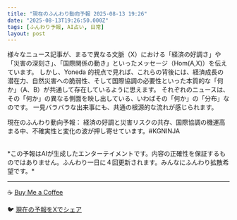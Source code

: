 ```yaml
---
title: "現在のふんわり動向予報 2025-08-13 19:26"
date: "2025-08-13T19:26:50.000Z"
tags: [ふんわり予報, AI占い, 日常]
layout: post
---
```


様々なニュース記事が、まるで異なる文脈（X）における「経済の好調さ」や「災害の深刻さ」、「国際関係の動き」といったメッセージ（Hom(A,X)）を伝えています。  しかし、Yoneda 的視点で見れば、これらの背後には、経済成長の潜在力、自然災害への脆弱性、そして国際協調の必要性といった本質的な「何か」（A、B）が共通して存在しているように思えます。  それぞれのニュースは、その「何か」の異なる側面を映し出している、いわばその「何か」の「分布」なのです。  一見バラバラな出来事にも、共通の根源的な流れが感じられます。


現在のふんわり動向予報：
経済の好調と災害リスクの共存、国際協調の機運高まる中、不確実性と変化の波が押し寄せています。#KGNINJA

<br>
*この予報はAIが生成したエンターテイメントです。内容の正確性を保証するものではありません。ふんわり一日に４回更新されます。みんなにふんわり拡散希望です。*

---
☕️ [Buy Me a Coffee](https://www.buymeacoffee.com/kgninja)

🐦 [現在の予報をXでシェア](https://twitter.com/intent/tweet?text=%E7%8F%BE%E5%9C%A8%E3%81%AE%E3%81%B5%E3%82%93%E3%82%8F%E3%82%8A%E4%BA%88%E5%A0%B1%3A%20%E3%80%8C%E6%A7%98%E3%80%85%E3%81%AA%E3%83%8B%E3%83%A5%E3%83%BC%E3%82%B9%E8%A8%98%E4%BA%8B%E3%81%8C%E3%80%81%E3%81%BE%E3%82%8B%E3%81%A7%E7%95%B0%E3%81%AA%E3%82%8B%E6%96%87%E8%84%88%EF%BC%88X%EF%BC%89%E3%81%AB%E3%81%8A%E3%81%91%E3%82%8B%E3%80%8C%E7%B5%8C%E6%B8%88%E3%81%AE%E5%A5%BD%E8%AA%BF%E3%81%95%E3%80%8D%E3%82%84%E3%80%8C%E7%81%BD%E5%AE%B3%E3%81%AE%E6%B7%B1%E5%88%BB%E3%81%95%E3%80%8D%E3%80%81%E3%80%8C%E5%9B%BD%E9%9A%9B%E9%96%A2%E4%BF%82%E3%81%AE%E5%8B%95%E3%81%8D%E3%80%8D%E3%81%A8%E3%81%84%E3%81%A3%E3%81%9F%E3%83%A1%E3%83%83%E3%82%BB%E3%83%BC%E3%82%B8%EF%BC%88Hom(A%2CX)%EF%BC%89%E3%82%92%E4%BC%9D%E3%81%88%E3%81%A6%E3%81%84%E3%81%BE%E3%81%99%E3%80%82%E3%80%8D%23KGNINJA%20%E7%B6%9A%E3%81%8D%E3%81%AF%E3%83%96%E3%83%AD%E3%82%B0%E3%81%A7%EF%BC%81%F0%9F%91%87&url=https%3A%2F%2Fkg-ninja.github.io%2FFunwariyoso%2F)
